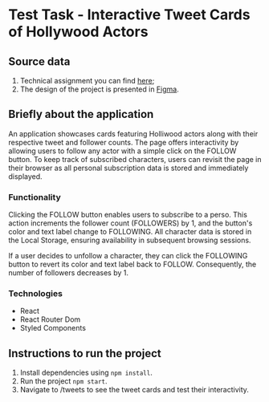 # Test Task - Interactive Tweet Cards of Hollywood Actors

## Source data

1. Technical assignment you can find [here](https://drive.google.com/file/d/1XQnUiuhy6zndS8wN9ZonHZV6Iu0esiA1/view);
2. The design of the project is presented in [Figma](https://www.figma.com/file/zun1oP6NmS2Lmgbcj6e1IG/Test?type=design&node-id=0-1&t=BGCQIimBs4FgZXgl-0).

## Briefly about the application

An application showcases cards featuring Holliwood actors along with their respective tweet and follower counts. The page offers interactivity by allowing users to follow any actor with a simple click on the FOLLOW button. To keep track of subscribed characters, users can revisit the page in their browser as all personal subscription data is stored and immediately displayed.

### Functionality

Clicking the FOLLOW button enables users to subscribe to a perso. This action increments the follower count (FOLLOWERS) by 1, and the button's color and text label change to FOLLOWING. All character data is stored in the Local Storage, ensuring availability in subsequent browsing sessions.

If a user decides to unfollow a character, they can click the FOLLOWING button to revert its color and text label back to FOLLOW. Consequently, the number of followers decreases by 1.

### Technologies

- React
- React Router Dom
- Styled Components

## Instructions to run the project

1. Install dependencies using `npm install`.
2. Run the project `npm start`.
3. Navigate to /tweets to see the tweet cards and test their interactivity.

